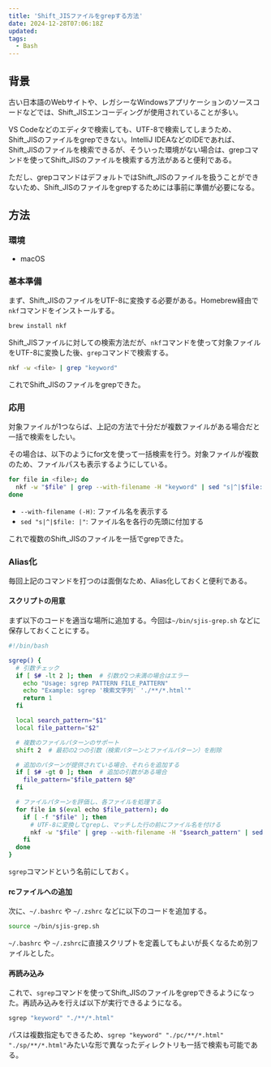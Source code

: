 ```yaml
---
title: 'Shift_JISファイルをgrepする方法'
date: 2024-12-28T07:06:18Z
updated:
tags:
  - Bash
---
```


## 背景

古い日本語のWebサイトや、レガシーなWindowsアプリケーションのソースコードなどでは、Shift_JISエンコーディングが使用されていることが多い。

VS Codeなどのエディタで検索しても、UTF-8で検索してしまうため、Shift_JISのファイルをgrepできない。IntelliJ IDEAなどのIDEであれば、Shift_JISのファイルを検索できるが、そういった環境がない場合は、grepコマンドを使ってShift_JISのファイルを検索する方法があると便利である。

ただし、grepコマンドはデフォルトではShift_JISのファイルを扱うことができないため、Shift_JISのファイルをgrepするためには事前に準備が必要になる。

## 方法

### 環境

- macOS

### 基本準備

まず、Shift_JISのファイルをUTF-8に変換する必要がある。Homebrew経由で`nkf`コマンドをインストールする。

```bash
brew install nkf
```

Shift_JISファイルに対しての検索方法だが、`nkf`コマンドを使って対象ファイルをUTF-8に変換した後、`grep`コマンドで検索する。

```bash
nkf -w <file> | grep "keyword"
```

これでShift_JISのファイルをgrepできた。

### 応用

対象ファイルが1つならば、上記の方法で十分だが複数ファイルがある場合だと一括で検索をしたい。

その場合は、以下のようにfor文を使って一括検索を行う。対象ファイルが複数のため、ファイルパスも表示するようにしている。

```bash
for file in <file>; do
  nkf -w "$file" | grep --with-filename -H "keyword" | sed "s|^|$file: |"
done
```

- `--with-filename (-H)`: ファイル名を表示する
- `sed "s|^|$file: |"`: ファイル名を各行の先頭に付加する

これで複数のShift_JISのファイルを一括でgrepできた。

### Alias化

毎回上記のコマンドを打つのは面倒なため、Alias化しておくと便利である。

#### スクリプトの用意

まず以下のコードを適当な場所に追加する。今回は`~/bin/sjis-grep.sh` などに保存しておくことにする。

```bash
#!/bin/bash

sgrep() {
  # 引数チェック
  if [ $# -lt 2 ]; then  # 引数が2つ未満の場合はエラー
    echo "Usage: sgrep PATTERN FILE_PATTERN"
    echo "Example: sgrep '検索文字列' './**/*.html'"
    return 1
  fi

  local search_pattern="$1"
  local file_pattern="$2"

  # 複数のファイルパターンのサポート
  shift 2  # 最初の2つの引数（検索パターンとファイルパターン）を削除

  # 追加のパターンが提供されている場合、それらを追加する
  if [ $# -gt 0 ]; then  # 追加の引数がある場合
    file_pattern="$file_pattern $@"
  fi

  # ファイルパターンを評価し、各ファイルを処理する
  for file in $(eval echo $file_pattern); do
    if [ -f "$file" ]; then
      # UTF-8に変換してgrepし、マッチした行の前にファイル名を付ける
      nkf -w "$file" | grep --with-filename -H "$search_pattern" | sed "s|^|$file: |"
    fi
  done
}
```

`sgrep`コマンドという名前にしておく。

#### rcファイルへの追加

次に、`~/.bashrc` や `~/.zshrc` などに以下のコードを追加する。

```bash
source ~/bin/sjis-grep.sh
```

`~/.bashrc` や `~/.zshrc`に直接スクリプトを定義してもよいが長くなるため別ファイルとした。

#### 再読み込み

これで、`sgrep`コマンドを使ってShift_JISのファイルをgrepできるようになった。再読み込みを行えば以下が実行できるようになる。

```bash
sgrep "keyword" "./**/*.html"
```

パスは複数指定もできるため、`sgrep "keyword" "./pc/**/*.html" "./sp/**/*.html"`みたいな形で異なったディレクトリも一括で検索も可能である。
